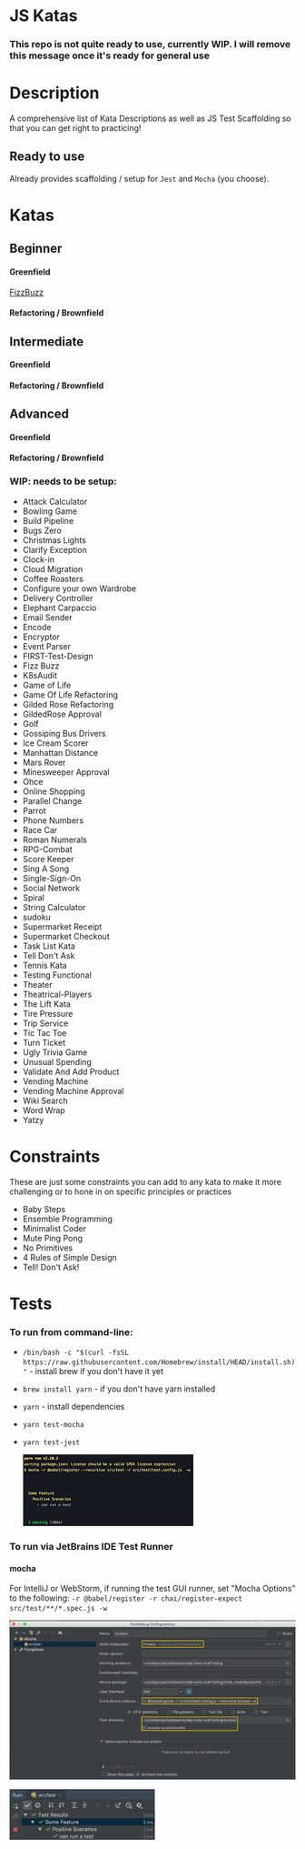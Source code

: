 
# JS Katas
### This repo is not quite ready to use, currently WIP.  I will remove this message once it's ready for general use

# Description

A comprehensive list of Kata Descriptions as well as JS Test Scaffolding so that you can get right to practicing!

## Ready to use
Already provides scaffolding / setup for `Jest` and `Mocha` (you choose).

# Katas

## Beginner
#### Greenfield
[FizzBuzz](src/test/Katas/FizzBuzz.md)
#### Refactoring / Brownfield

## Intermediate
#### Greenfield
#### Refactoring / Brownfield

## Advanced
#### Greenfield
#### Refactoring / Brownfield

### WIP: needs to be setup:
- Attack Calculator
- Bowling Game
- Build Pipeline
- Bugs Zero
- Christmas Lights
- Clarify Exception
- Clock-in
- Cloud Migration
- Coffee Roasters
- Configure your own Wardrobe
- Delivery Controller
- Elephant Carpaccio
- Email Sender
- Encode
- Encryptor
- Event Parser
- FIRST-Test-Design
- Fizz Buzz
- K8sAudit
- Game of Life
- Game Of Life Refactoring
- Gilded Rose Refactoring
- GildedRose Approval
- Golf
- Gossiping Bus Drivers
- Ice Cream Scorer
- Manhattan Distance
- Mars Rover
- Minesweeper Approval
- Ohce
- Online Shopping
- Parallel Change
- Parrot
- Phone Numbers
- Race Car
- Roman Numerals
- RPG-Combat
- Score Keeper
- Sing A Song
- Single-Sign-On
- Social Network
- Spiral
- String Calculator
- sudoku
- Supermarket Receipt
- Supermarket Checkout
- Task List Kata
- Tell Don't Ask
- Tennis Kata
- Testing Functional
- Theater
- Theatrical-Players
- The Lift Kata
- Tire Pressure
- Trip Service
- Tic Tac Toe
- Turn Ticket
- Ugly Trivia Game
- Unusual Spending
- Validate And Add Product
- Vending Machine
- Vending Machine Approval
- Wiki Search
- Word Wrap
- Yatzy

# Constraints
These are just some constraints you can add to any kata to make it more challenging or to hone in on specific principles or practices

- Baby Steps
- Ensemble Programming
- Minimalist Coder
- Mute Ping Pong
- No Primitives
- 4 Rules of Simple Design
- Tell! Don't Ask!

# Tests

###  To run from command-line:
- `/bin/bash -c "$(curl -fsSL https://raw.githubusercontent.com/Homebrew/install/HEAD/install.sh)"` - install brew if you don't have it yet
- `brew install yarn` - if you don't have yarn installed
- `yarn` - install dependencies
- `yarn test-mocha`
- `yarn test-jest`


    ![example of running tests with mocha](https://github.com/dschinkel/nodejs-kata-scaffolding/raw/master/images/console-run-tests.png)

### To run via JetBrains IDE Test Runner

#### mocha
For IntelliJ or WebStorm, if running the test GUI runner, set "Mocha Options" to the following: `-r @babel/register -r chai/register-expect src/test/**/*.spec.js -w`

![example of running tests with mocha](https://github.com/dschinkel/nodejs-kata-scaffolding/raw/master/images/intellij-mocha-test-configuration.png)

![example of running tests with mocha](https://github.com/dschinkel/nodejs-kata-scaffolding/raw/master/images/intellij-mocha-test-gui-run.png)

